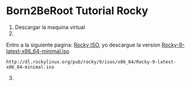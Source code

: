 # Born2BeRoot Tutorial Rocky

1. Descargar la maquina virtual
2. 

Entro a la siguiente pagina: [Rocky ISO](http://dl.rockylinux.org/pub/rocky/9/isos/x86_64/), yo descargue la version [Rocky-9-latest-x86_64-minimal.iso](http://dl.rockylinux.org/pub/rocky/9/isos/x86_64/Rocky-9-latest-x86_64-minimal.iso)
```wget
http://dl.rockylinux.org/pub/rocky/9/isos/x86_64/Rocky-9-latest-x86_64-minimal.iso
```

3. 
